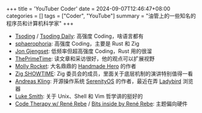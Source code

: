 +++
title = 'YouTuber Coder'
date = 2024-09-07T12:46:47+08:00
categories = []
tags = ["Coder", "YouTube"]
summary = "油管上的一些知名的程序员和计算机科学家"
+++

- [Tsoding](https://www.youtube.com/tsoding) / [Tsoding Daily](https://www.youtube.com/@TsodingDaily): 高强度 Coding，啥语言都有
- [sphaerophoria](https://www.youtube.com/@sphaerophoria): 高强度 Coding，主要是 Rust 和 Zig
- [Jon Gjengset](https://www.youtube.com/@jonhoo): 低频率但超高强度 Coding，Rust 用的很溜
- [ThePrimeTime](https://www.youtube.com/@ThePrimeTimeagen): 读文章和采访很好，他的观点可以扩展视野
- [Molly Rocket](https://www.youtube.com/@MollyRocket): 大名鼎鼎的 [Handmade Hero](https://handmadehero.org/) 的作者
- [Zig SHOWTIME](https://www.youtube.com/@ZigSHOWTIME): Zig 委员会的成员，里面关于底层机制的演讲特别值得一看
- [Andreas Kling](https://www.youtube.com/@awesomekling): 开源操作系统 [SerenityOS](https://serenityos.org/) 的作者，最近在弄 [Ladybird](https://ladybird.org/) 浏览器
- [Luke Smith](https://www.youtube.com/@LukeSmithxyz): 关于 Unix、Shell 和 Vim 哲学讲的挺好的
- [Code Therapy w/ René Rebe](https://www.youtube.com/@MoreReneRebe) / [Bits inside by René Rebe](https://www.youtube.com/@renerebe): 主题偏向硬件

